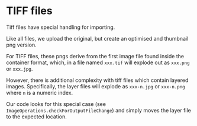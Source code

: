 # TIFF files

Tiff files have special handling for importing.

Like all files, we upload the original, but create an optimised and thumbnail
png version.

For TIFF files, these pngs derive from the first image file found inside the
container format, which, in a file named `xxx.tif` will explode out as
`xxx.png` or `xxx.jpg`.

However, there is additional complexity with tiff files which contain layered
images.  Specifically, the layer files will explode as `xxx-n.jpg` or
`xxx-n.png` where `n` is a numeric index.

Our code looks for this special case (see `ImageOperations.checkForOutputFileChange`)
and simply moves the layer file to the expected location.

